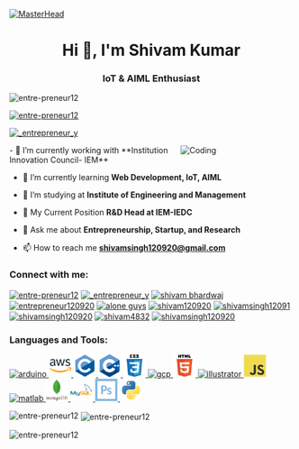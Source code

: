 [![MasterHead](https://cdn.dnaindia.com/sites/default/files/styles/full/public/2018/09/29/654842-steve-jobs-new.jpg)](https://ENTRE-PRENEUR12.io)

<h1 align="center">Hi 👋, I'm Shivam Kumar</h1>
<h3 align="center">IoT & AIML Enthusiast</h3>

<p align="left"> <img src="https://komarev.com/ghpvc/?username=entre-preneur12&label=Profile%20views&color=0e75b6&style=flat" alt="entre-preneur12" /> </p>

<p align="left"> <a href="https://github.com/ryo-ma/github-profile-trophy"><img src="https://github-profile-trophy.vercel.app/?username=entre-preneur12" alt="entre-preneur12" /></a> </p>

<p align="left"> <a href="https://twitter.com/_entrepreneur_y" target="blank"><img src="https://img.shields.io/twitter/follow/_entrepreneur_y?logo=twitter&style=for-the-badge" alt="_entrepreneur_y" /></a> </p>
<img align="right" alt="Coding" width="200" src="https://quotestube.com/wp-content/uploads/2021/03/elon-musk-quotes-3.jpeg">
- 🔭 I’m currently working with **Institution Innovation Council- IEM**

- 🌱 I’m currently learning **Web Development, IoT, AIML**

- 🏫 I’m studying at **Institute of Engineering and Management**

- 🤝 My Current Position **R&D Head at IEM-IEDC**

- 💬 Ask me about **Entrepreneurship, Startup, and Research**

- 📫 How to reach me **shivamsingh120920@gmail.com**

<h3 align="left">Connect with me:</h3>
<p align="left">
<a href="https://codepen.io/entre-preneur12" target="blank"><img align="center" src="https://raw.githubusercontent.com/rahuldkjain/github-profile-readme-generator/master/src/images/icons/Social/codepen.svg" alt="entre-preneur12" height="30" width="40" /></a>
<a href="https://twitter.com/_entrepreneur_y" target="blank"><img align="center" src="https://raw.githubusercontent.com/rahuldkjain/github-profile-readme-generator/master/src/images/icons/Social/twitter.svg" alt="_entrepreneur_y" height="30" width="40" /></a>
<a href="https://www.linkedin.com/in/shivam-bhardwaj-87b9811b4" target="blank"><img align="center" src="https://raw.githubusercontent.com/rahuldkjain/github-profile-readme-generator/master/src/images/icons/Social/linked-in-alt.svg" alt="shivam bhardwaj" height="30" width="40" /></a>
<a href="https://instagram.com/entrepreneur120920" target="blank"><img align="center" src="https://raw.githubusercontent.com/rahuldkjain/github-profile-readme-generator/master/src/images/icons/Social/instagram.svg" alt="entrepreneur120920" height="30" width="40" /></a>
<a href="https://www.youtube.com/channel/UCcrqCSP-16XA58lYPdvICSA/featured" target="blank"><img align="center" src="https://raw.githubusercontent.com/rahuldkjain/github-profile-readme-generator/master/src/images/icons/Social/youtube.svg" alt="alone guys" height="30" width="40" /></a>
<a href="https://www.codechef.com/users/shivam120920" target="blank"><img align="center" src="https://cdn.jsdelivr.net/npm/simple-icons@3.1.0/icons/codechef.svg" alt="shivam120920" height="30" width="40" /></a>
<a href="https://www.hackerrank.com/shivamsingh12091" target="blank"><img align="center" src="https://raw.githubusercontent.com/rahuldkjain/github-profile-readme-generator/master/src/images/icons/Social/hackerrank.svg" alt="shivamsingh12091" height="30" width="40" /></a>
<a href="https://codeforces.com/profile/shivamsingh120920" target="blank"><img align="center" src="https://raw.githubusercontent.com/rahuldkjain/github-profile-readme-generator/master/src/images/icons/Social/codeforces.svg" alt="shivamsingh120920" height="30" width="40" /></a>
<a href="https://www.hackerearth.com/@shivam4832" target="blank"><img align="center" src="https://raw.githubusercontent.com/rahuldkjain/github-profile-readme-generator/master/src/images/icons/Social/hackerearth.svg" alt="shivam4832" height="30" width="40" /></a>
<a href="https://auth.geeksforgeeks.org/user/shivamsingh120920" target="blank"><img align="center" src="https://raw.githubusercontent.com/rahuldkjain/github-profile-readme-generator/master/src/images/icons/Social/geeks-for-geeks.svg" alt="shivamsingh120920" height="30" width="40" /></a>
</p>

<h3 align="left">Languages and Tools:</h3>
<p align="left"> <a href="https://www.arduino.cc/" target="_blank" rel="noreferrer"> <img src="https://cdn.worldvectorlogo.com/logos/arduino-1.svg" alt="arduino" width="40" height="40"/> </a> <a href="https://aws.amazon.com" target="_blank" rel="noreferrer"> <img src="https://raw.githubusercontent.com/devicons/devicon/master/icons/amazonwebservices/amazonwebservices-original-wordmark.svg" alt="aws" width="40" height="40"/> </a> <a href="https://www.cprogramming.com/" target="_blank" rel="noreferrer"> <img src="https://raw.githubusercontent.com/devicons/devicon/master/icons/c/c-original.svg" alt="c" width="40" height="40"/> </a> <a href="https://www.w3schools.com/cpp/" target="_blank" rel="noreferrer"> <img src="https://raw.githubusercontent.com/devicons/devicon/master/icons/cplusplus/cplusplus-original.svg" alt="cplusplus" width="40" height="40"/> </a> <a href="https://www.w3schools.com/css/" target="_blank" rel="noreferrer"> <img src="https://raw.githubusercontent.com/devicons/devicon/master/icons/css3/css3-original-wordmark.svg" alt="css3" width="40" height="40"/> </a> <a href="https://cloud.google.com" target="_blank" rel="noreferrer"> <img src="https://www.vectorlogo.zone/logos/google_cloud/google_cloud-icon.svg" alt="gcp" width="40" height="40"/> </a> <a href="https://www.w3.org/html/" target="_blank" rel="noreferrer"> <img src="https://raw.githubusercontent.com/devicons/devicon/master/icons/html5/html5-original-wordmark.svg" alt="html5" width="40" height="40"/> </a> <a href="https://www.adobe.com/in/products/illustrator.html" target="_blank" rel="noreferrer"> <img src="https://www.vectorlogo.zone/logos/adobe_illustrator/adobe_illustrator-icon.svg" alt="illustrator" width="40" height="40"/> </a> <a href="https://developer.mozilla.org/en-US/docs/Web/JavaScript" target="_blank" rel="noreferrer"> <img src="https://raw.githubusercontent.com/devicons/devicon/master/icons/javascript/javascript-original.svg" alt="javascript" width="40" height="40"/> </a> <a href="https://www.mathworks.com/" target="_blank" rel="noreferrer"> <img src="https://upload.wikimedia.org/wikipedia/commons/2/21/Matlab_Logo.png" alt="matlab" width="40" height="40"/> </a> <a href="https://www.mongodb.com/" target="_blank" rel="noreferrer"> <img src="https://raw.githubusercontent.com/devicons/devicon/master/icons/mongodb/mongodb-original-wordmark.svg" alt="mongodb" width="40" height="40"/> </a> <a href="https://www.mysql.com/" target="_blank" rel="noreferrer"> <img src="https://raw.githubusercontent.com/devicons/devicon/master/icons/mysql/mysql-original-wordmark.svg" alt="mysql" width="40" height="40"/> </a> <a href="https://www.photoshop.com/en" target="_blank" rel="noreferrer"> <img src="https://raw.githubusercontent.com/devicons/devicon/master/icons/photoshop/photoshop-line.svg" alt="photoshop" width="40" height="40"/> </a> <a href="https://www.python.org" target="_blank" rel="noreferrer"> <img src="https://raw.githubusercontent.com/devicons/devicon/master/icons/python/python-original.svg" alt="python" width="40" height="40"/> </a> </p>

<p><img align="left" src="https://github-readme-stats.vercel.app/api/top-langs?username=entre-preneur12&show_icons=true&locale=en&layout=compact" alt="entre-preneur12" /></p>

<p>&nbsp;<img align="center" src="https://github-readme-stats.vercel.app/api?username=entre-preneur12&show_icons=true&locale=en" alt="entre-preneur12" /></p>

<p><img align="center" src="https://github-readme-streak-stats.herokuapp.com/?user=entre-preneur12&" alt="entre-preneur12" /></p>
